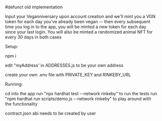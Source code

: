 #defunct old implementation

Input your Veganniversary upon account creation and we'll mint you a VGN token for each day you've already been vegan -- then every subsequent time you log in to the app, you will be minted a new token for each day since your last login.
  You will also be minted a randomized animal NFT for every 30 days in both cases
  
Setup:

npm i

edit "myAddress' in ADDRESSES.js to be your own address

create your own .env file with PRIVATE_KEY and RINKEBY_URL

Running:

cd into the app
run "npx hardhat test --network rinkeby" to run the tests
run "npm hardhat run scripts/demo.js --network rinkeby" to play around with the functionality

contract.json abi needs to be created by user


